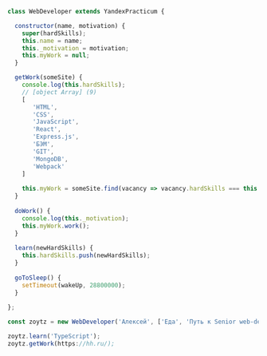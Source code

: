 ```javascript
class WebDeveloper extends YandexPracticum {

  constructor(name, motivation) {
    super(hardSkills);
    this.name = name;
    this._motivation = motivation;
    this.myWork = null;
  }

  getWork(someSite) {
    console.log(this.hardSkills);
    // [object Array] (9)
    [
       'HTML',
       'CSS',
       'JavaScript',
       'React',
       'Express.js',
       'БЭМ',
       'GIT',
       'MongoDB',
       'Webpack'
    ]
    
    this.myWork = someSite.find(vacancy => vacancy.hardSkills === this.hardSkills);
  }
  
  doWork() {
    console.log(this._motivation);
    this.myWork.work();
  }
  
  learn(newHardSkills) {
    this.hardSkills.push(newHardSkills);
  }
  
  goToSleep() {
    setTimeout(wakeUp, 28800000);
  }
  
};

const zoytz = new WebDeveloper('Алексей', ['Еда', 'Путь к Senior web-developer']);

zoytz.learn('TypeScript');
zoytz.getWork(https://hh.ru/);
```

<!--
**Zoytz/Zoytz** is a ✨ _special_ ✨ repository because its `README.md` (this file) appears on your GitHub profile.

Here are some ideas to get you started:

- 🔭 I’m currently working on ...
- 🌱 I’m currently learning ...
- 👯 I’m looking to collaborate on ...
- 🤔 I’m looking for help with ...
- 💬 Ask me about ...
- 📫 How to reach me: ...
- 😄 Pronouns: ...
- ⚡ Fun fact: ...
-->
